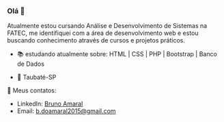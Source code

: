 ### Olá 👋

Atualmente estou cursando Análise e Desenvolvimento de Sistemas na FATEC, me identifiquei com a área de desenvolvimento web e estou buscando conhecimento através de cursos e projetos práticos.

- :books: estudando atualmente sobre:
 HTML | CSS | PHP | Bootstrap | Banco de Dados
 
- :pushpin: Taubaté-SP   

💬 Meus contatos:<br />

- LinkedIn: [Bruno Amaral](https://www.linkedin.com/in/bruno-amaral-1ab076b2/)
- Email: b.doamaral2015@gmail.com
